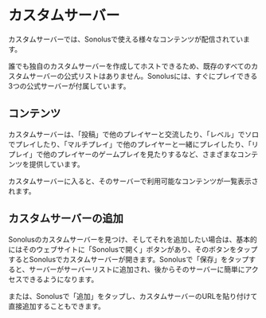 # カスタムサーバー

カスタムサーバーでは、Sonolusで使える様々なコンテンツが配信されています。

誰でも独自のカスタムサーバーを作成してホストできるため、既存のすべてのカスタムサーバーの公式リストはありません。Sonolusには、すぐにプレイできる3つの公式サーバーが付属しています。

## コンテンツ

カスタムサーバーは、「投稿」で他のプレイヤーと交流したり、「レベル」でソロでプレイしたり、「マルチプレイ」で他のプレイヤーと一緒にプレイしたり、「リプレイ」で他のプレイヤーのゲームプレイを見たりするなど、さまざまなコンテンツを提供しています。

カスタムサーバーに入ると、そのサーバーで利用可能なコンテンツが一覧表示されます。

## カスタムサーバーの追加

Sonolusのカスタムサーバーを見つけ、そしてそれを追加したい場合は、基本的にはそのウェブサイトに「Sonolusで開く」ボタンがあり、そのボタンをタップするとSonolusでカスタムサーバーが開きます。Sonolusで「保存」をタップすると、サーバーがサーバーリストに追加され、後からそのサーバーに簡単にアクセスできるようになります。

または、Sonolusで「追加」をタップし、カスタムサーバーのURLを貼り付けて直接追加することもできます。
